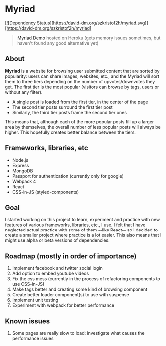 # Myriad

[![Dependency Status][https://david-dm.org/szkristof2h/myriad.svg]][https://david-dm.org/szkristof2h/myriad]

> [Myriad Demo](https://myriad-demo.herokuapp.com) hosted on Heroku (gets memory issues sometimes, but haven't found any good alternative yet)

## About
**Myriad** is a website for browsing user submitted content that are sorted by popularity: users can share images, websites, etc., and the Myriad will sort them to three tiers depending on the number of upvotes/downvotes they get. The first tier is the most popular (visitors can browse by tags, users or without any filter).
 - A single post is loaded from the first tier, in the center of the page
 - The second tier posts surround the first tier post
 - Similarly, the third tier posts frame the second tier ones

This means that, although each of the more popular posts fill up a larger area by themselves, the overall number of less popular posts will always be higher. This hopefully creates better balance between the tiers.

## Frameworks, libraries, etc
 - Node.js
 - Express
 - MongoDB
 - Passport for authentication (currently only for google)
 - Webpack 4
 - React
 - CSS-in-JS (styled-components)

## Goal
I started working on this project to learn, experiment and practice with new features of various frameworks, libraries, etc., I use. I felt that I have neglected actual practice with some of them --like React-- so I decided to create a smaller project where practice is a lot easier. This also means that I might use alpha or beta versions of dependencies.

## Roadmap (mostly in order of importance)
 1. Implement facebook and twitter social login
 2. Add option to embed youtube videos
 1. Fix the css mess (currently in the process of refactoring components to use CSS-in-JS)
 2. Make tags better and creating some kind of browsing component
 2. Create better loader component(s) to use with suspense
 3. Implement unit testing
 4. Experiment with webpack for better performance

## Known issues
 1. Some pages are really slow to load: investigate what causes the performance issues
